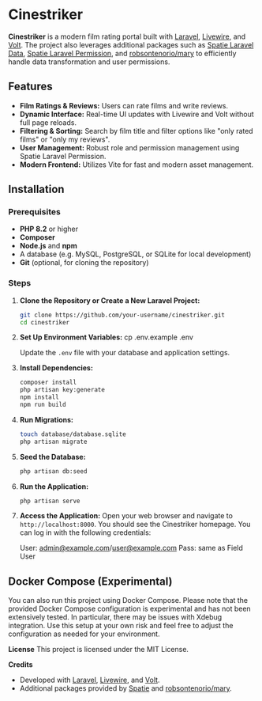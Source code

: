# Cinestriker

**Cinestriker** is a modern film rating portal built with [Laravel](https://laravel.com/), [Livewire](https://laravel-livewire.com/), and [Volt](https://github.com/livewire/volt). The project also leverages additional packages such as [Spatie Laravel Data](https://spatie.be/docs/laravel-data/v4/introduction), [Spatie Laravel Permission](https://spatie.be/docs/laravel-permission/v6/introduction), and [robsontenorio/mary](https://github.com/robsontenorio/mary) to efficiently handle data transformation and user permissions.

## Features

-   **Film Ratings & Reviews:** Users can rate films and write reviews.
-   **Dynamic Interface:** Real-time UI updates with Livewire and Volt without full page reloads.
-   **Filtering & Sorting:** Search by film title and filter options like "only rated films" or "only my reviews".
-   **User Management:** Robust role and permission management using Spatie Laravel Permission.
-   **Modern Frontend:** Utilizes Vite for fast and modern asset management.

## Installation

### Prerequisites

-   **PHP 8.2** or higher
-   **Composer**
-   **Node.js** and **npm**
-   A database (e.g. MySQL, PostgreSQL, or SQLite for local development)
-   **Git** (optional, for cloning the repository)

### Steps

1. **Clone the Repository or Create a New Laravel Project:**

    ```bash
    git clone https://github.com/your-username/cinestriker.git
    cd cinestriker
    ```

2. **Set Up Environment Variables:**
   cp .env.example .env

    Update the `.env` file with your database and application settings.

3. **Install Dependencies:**

    ```bash
    composer install
    php artisan key:generate
    npm install
    npm run build
    ```

4. **Run Migrations:**

    ```bash
    touch database/database.sqlite
    php artisan migrate
    ```

5. **Seed the Database:**

    ```bash
    php artisan db:seed
    ```

6. **Run the Application:**

    ```bash
    php artisan serve
    ```

7. **Access the Application:**
   Open your web browser and navigate to `http://localhost:8000`.
   You should see the Cinestriker homepage.
   You can log in with the following credentials:

    User: admin@example.com/user@example.com
    Pass: same as Field User

## Docker Compose (Experimental)

You can also run this project using Docker Compose. Please note that the provided Docker Compose configuration is experimental and has not been extensively tested. In particular, there may be issues with Xdebug integration. Use this setup at your own risk and feel free to adjust the configuration as needed for your environment.

**License**
This project is licensed under the MIT License.

**Credits**

-   Developed with [Laravel](https://laravel.com), [Livewire](https://laravel-livewire.com), and [Volt](https://github.com/livewire/volt).
-   Additional packages provided by [Spatie](https://spatie.be) and [robsontenorio/mary](https://github.com/robsontenorio/mary).
